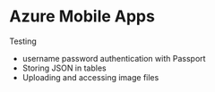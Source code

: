# Azure Mobile Apps

Testing
* username password authentication with Passport
* Storing JSON in tables
* Uploading and accessing image files
